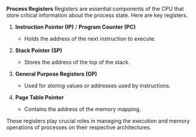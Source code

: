 
**Process Registers**
Registers are essential components of the CPU that store critical information about the process state. Here are key registers.
1. **Instruction Pointer (IP)** / **Program Counter (PC)**
    - Holds the address of the next instruction to execute.
        
2. **Stack Pointer (SP)**
    - Stores the address of the top of the stack.
        
3. **General Purpose Registers (GP)**
    - Used for storing values or addresses used by instructions.
        
4. **Page Table Pointer**
    - Contains the address of the memory mapping.
        

These registers play crucial roles in managing the execution and memory operations of processes on their respective architectures.
